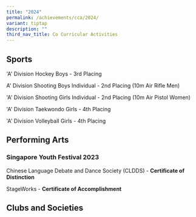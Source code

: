 ```yaml
---
title: "2024"
permalink: /achievements/cca/2024/
variant: tiptap
description: ""
third_nav_title: Co Curricular Activities
---
```

<h2>Sports</h2>
<p>'A' Division Hockey Boys - 3rd Placing</p>
<p>A' Division Shooting Boys Individual - 2nd Placing (10m Air Rifle Men)</p>
<p>'A' Division Shooting Girls Individual - 2nd Placing (10m Air Pistol Women)</p>
<p>'A' Division Taekwondo Girls - 4th Placing</p>
<p>'A' Division Volleyball Girls - 4th Placing</p>
<h2>Performing Arts</h2>
<h3>Singapore Youth Festival 2023</h3>
<p></p>
<p>Chinese Language Debate and Dance Society (CLDDS) - <strong>Certificate of Distinction</strong>
</p>
<p>StageWorks - <strong>Certificate of Accomplishment</strong>
</p>
<p></p>
<h2>Clubs and Societies</h2>
<p></p>